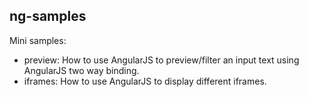 ## ng-samples

Mini samples:

* preview: How to use AngularJS to preview/filter an input text using AngularJS two way binding.
* iframes: How to use AngularJS to display different iframes.